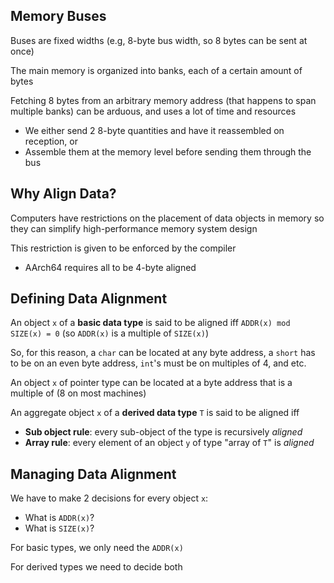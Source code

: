 
## Memory Buses

Buses are fixed widths (e.g, 8-byte bus width, so 8 bytes can be sent at once)

The main memory is organized into banks, each of a certain amount of bytes

Fetching 8 bytes from an arbitrary memory address (that happens to span multiple banks) can be arduous, and uses a lot of time and resources
- We either send 2 8-byte quantities and have it reassembled on reception, or
- Assemble them at the memory level before sending them through the bus

## Why Align Data?

Computers have restrictions on the placement of data objects in memory so they can simplify high-performance memory system design

This restriction is given to be enforced by the compiler
- AArch64 requires all to be 4-byte aligned

## Defining Data Alignment

An object `x` of a **basic data type** is said to be aligned $\text{iff}$ `ADDR(x) mod SIZE(x) = 0` (so `ADDR(x)` is a multiple of `SIZE(x)`)

So, for this reason, a `char` can be located at any byte address, a `short` has to be on an even byte address, `int`'s must be on multiples of 4, and etc.

An object `x` of pointer type can be located at a byte address that is a multiple of [](Operations%20on%20Representations.md#Word%20Size|word%20size) (8 on most machines)

An aggregate object `x` of a **derived data type** `T` is said to be aligned $\text{iff}$ 
- **Sub object rule**: every sub-object of the type is recursively *aligned*
- **Array rule**: every element of an object `y` of type "array of `T`" is *aligned*

## Managing Data Alignment

We have to make 2 decisions for every object `x`:
 - What is `ADDR(x)`?
 - What is `SIZE(x)`?

For basic types, we only need the `ADDR(x)`

For derived types we need to decide both


